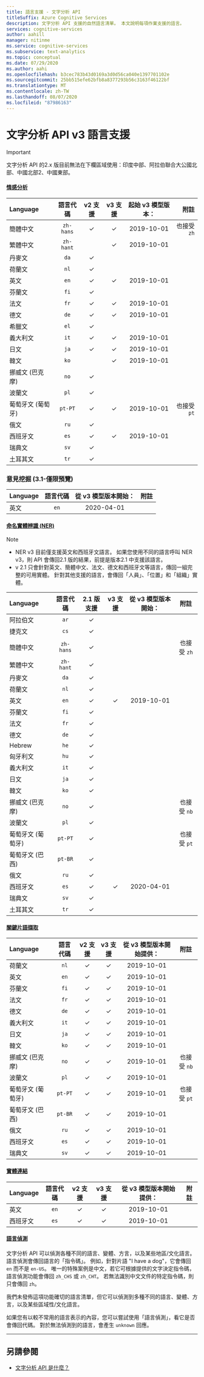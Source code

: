 ```yaml
---
title: 語言支援 - 文字分析 API
titleSuffix: Azure Cognitive Services
description: 文字分析 API 支援的自然語言清單。 本文說明每項作業支援的語言。
services: cognitive-services
author: aahill
manager: nitinme
ms.service: cognitive-services
ms.subservice: text-analytics
ms.topic: conceptual
ms.date: 07/29/2020
ms.author: aahi
ms.openlocfilehash: b3cec783b43d0169a3d0d56ca040e1397701102e
ms.sourcegitcommit: 25bb515efe62bfb8a8377293b56c3163f46122bf
ms.translationtype: MT
ms.contentlocale: zh-TW
ms.lasthandoff: 08/07/2020
ms.locfileid: "87986163"
---
```

# <a name="text-analytics-api-v3-language-support"></a>文字分析 API v3 語言支援 

> [!IMPORTANT]
> 文字分析 API 的2.x 版目前無法在下欄區域使用：印度中部、阿拉伯聯合大公國北部、中國北部2、中國東部。


#### <a name="sentiment-analysis"></a>[情感分析](#tab/sentiment-analysis)

| Language              | 語言代碼 | v2 支援 | v3 支援 | 起始 v3 模型版本： |              附註 |
|:----------------------|:-------------:|:----------:|:----------:|:--------------------------:|-------------------:|
| 簡體中文    |   `zh-hans`   |     ✓      |     ✓      |         2019-10-01         | 也接受 `zh` |
| 繁體中文   |   `zh-hant`   |            |     ✓      |         2019-10-01         |                    |
| 丹麥文               |     `da`      |     ✓      |            |                            |                    |
| 荷蘭文                 |     `nl`      |     ✓      |            |                            |                    |
| 英文               |     `en`      |     ✓      |     ✓      |         2019-10-01         |                    |
| 芬蘭文               |     `fi`      |     ✓      |            |                            |                    |
| 法文                |     `fr`      |     ✓      |     ✓      |         2019-10-01         |                    |
| 德文                |     `de`      |     ✓      |     ✓      |         2019-10-01         |                    |
| 希臘文                 |     `el`      |     ✓      |            |                            |                    |
| 義大利文               |     `it`      |     ✓      |     ✓      |         2019-10-01         |                    |
| 日文              |     `ja`      |     ✓      |     ✓      |         2019-10-01         |                    |
| 韓文                |     `ko`      |            |     ✓      |         2019-10-01         |                    |
| 挪威文 (巴克摩)   |     `no`      |     ✓      |            |                            |                    |
| 波蘭文                |     `pl`      |     ✓      |            |                            |                    |
| 葡萄牙文 (葡萄牙) |    `pt-PT`    |     ✓      |     ✓      |         2019-10-01         | 也接受 `pt` |
| 俄文               |     `ru`      |     ✓      |            |                            |                    |
| 西班牙文               |     `es`      |     ✓      |     ✓      |         2019-10-01         |                    |
| 瑞典文               |     `sv`      |     ✓      |            |                            |                    |
| 土耳其文               |     `tr`      |     ✓      |            |                            |                    |

### <a name="opinion-mining-v31-preview-only"></a>意見挖掘 (3.1-僅限預覽) 

| Language              | 語言代碼 | 從 v3 模型版本開始： |              附註 |
|:----------------------|:-------------:|:------------------------------------:|-------------------:|
| 英文               |     `en`      |              2020-04-01              |                    |


#### <a name="named-entity-recognition-ner"></a>[命名實體辨識 (NER) ](#tab/named-entity-recognition)

> [!NOTE]
> * NER v3 目前僅支援英文和西班牙文語言。 如果您使用不同的語言呼叫 NER v3，則 API 會傳回2.1 版的結果，前提是版本2.1 中支援該語言。
> * v 2.1 只會針對英文、簡體中文、法文、德文和西班牙文等語言，傳回一組完整的可用實體。  針對其他支援的語言，會傳回「人員」、「位置」和「組織」實體。

| Language               | 語言代碼 | 2.1 版支援 | v3 支援 | 從 v3 模型版本開始： |       附註        |
|:-----------------------|:-------------:|:----------:|:----------:|:-------------------------------:|:------------------:|
| 阿拉伯文                |     `ar`      |     ✓      |            |                                 |                    |
| 捷克文                 |     `cs`      |     ✓      |            |                                 |                    |
| 簡體中文     |   `zh-hans`   |     ✓      |            |                                 | 也接受 `zh` |
| 繁體中文   |   `zh-hant`   |     ✓      |            |                                 |                    |
| 丹麥文                |     `da`      |     ✓      |            |                                 |                    |
| 荷蘭文                 |     `nl`      |     ✓      |            |                                 |                    |
| 英文                |     `en`      |     ✓      |     ✓      |           2019-10-01            |                    |
| 芬蘭文               |     `fi`      |     ✓      |            |                                 |                    |
| 法文                 |     `fr`      |     ✓      |            |                                 |                    |
| 德文                 |     `de`      |     ✓      |            |                                 |                    |
| Hebrew                |     `he`      |     ✓      |            |                                 |                    |
| 匈牙利文             |     `hu`      |     ✓      |            |                                 |                    |
| 義大利文               |     `it`      |     ✓      |            |                                 |                    |
| 日文              |     `ja`      |     ✓      |            |                                 |                    |
| 韓文                |     `ko`      |     ✓      |            |                                 |                    |
| 挪威文 (巴克摩)   |     `no`      |     ✓      |            |                                 | 也接受 `nb` |
| 波蘭文                |     `pl`      |     ✓      |            |                                 |                    |
| 葡萄牙文 (葡萄牙) |    `pt-PT`    |     ✓      |            |                                 | 也接受 `pt` |
| 葡萄牙文 (巴西)   |    `pt-BR`    |     ✓      |            |                                 |                    |
| 俄文              |     `ru`      |     ✓      |            |                                 |                    |
| 西班牙文               |     `es`      |     ✓      |     ✓       |              2020-04-01                   |                    |
| 瑞典文               |     `sv`      |     ✓      |            |                                 |                    |
| 土耳其文               |     `tr`      |     ✓      |            |                                 |                    |

#### <a name="key-phrase-extraction"></a>[關鍵片語擷取](#tab/key-phrase-extraction)

| Language              | 語言代碼 | v2 支援 | v3 支援 | 從 v3 模型版本開始提供： |       附註        |
|:----------------------|:-------------:|:----------:|:----------:|:-----------------------------------------:|:------------------:|
| 荷蘭文                 |     `nl`      |     ✓      |     ✓      |                2019-10-01                 |                    |
| 英文               |     `en`      |     ✓      |     ✓      |                2019-10-01                 |                    |
| 芬蘭文               |     `fi`      |     ✓      |     ✓      |                2019-10-01                 |                    |
| 法文                |     `fr`      |     ✓      |     ✓      |                2019-10-01                 |                    |
| 德文                |     `de`      |     ✓      |     ✓      |                2019-10-01                 |                    |
| 義大利文               |     `it`      |     ✓      |     ✓      |                2019-10-01                 |                    |
| 日文              |     `ja`      |     ✓      |     ✓      |                2019-10-01                 |                    |
| 韓文                |     `ko`      |     ✓      |     ✓      |                2019-10-01                 |                    |
| 挪威文 (巴克摩)   |     `no`      |     ✓      |     ✓      |                2019-10-01                 | 也接受 `nb` |
| 波蘭文                |     `pl`      |     ✓      |     ✓      |                2019-10-01                 |                    |
| 葡萄牙文 (葡萄牙) |    `pt-PT`    |     ✓      |     ✓      |                2019-10-01                 | 也接受 `pt` |
| 葡萄牙文 (巴西)   |    `pt-BR`    |     ✓      |     ✓      |                2019-10-01                 |                    |
| 俄文               |     `ru`      |     ✓      |     ✓      |                2019-10-01                 |                    |
| 西班牙文               |     `es`      |     ✓      |     ✓      |                2019-10-01                 |                    |
| 瑞典文               |     `sv`      |     ✓      |     ✓      |                2019-10-01                 |                    |

#### <a name="entity-linking"></a>[實體連結](#tab/entity-linking)

| Language | 語言代碼 | v2 支援 | v3 支援 | 從 v3 模型版本開始提供： | 附註 |
|:---------|:-------------:|:----------:|:----------:|:-----------------------------------------:|:-----:|
| 英文  |     `en`      |     ✓      |     ✓      |                2019-10-01                 |       |
| 西班牙文  |     `es`      |     ✓      |     ✓      |                2019-10-01                 |       |

#### <a name="language-detection"></a>[語言偵測](#tab/language-detection)

文字分析 API 可以偵測各種不同的語言、變體、方言，以及某些地區/文化語言。  語言偵測會傳回語言的「指令碼」。 例如，針對片語 "I have a dog"，它會傳回 `en` 而不是 `en-US`。 唯一的特殊案例是中文，若它可根據提供的文字決定指令碼，語言偵測功能會傳回 `zh_CHS` 或 `zh_CHT`。 若無法識別中文文件的特定指令碼，則只會傳回 `zh`。

我們未發佈這項功能確切的語言清單，但它可以偵測到多種不同的語言、變體、方言，以及某些區域性/文化語言。 

如果您有以較不常用的語言表示的內容，您可以嘗試使用「語言偵測」，看它是否會傳回代碼。 對於無法偵測到的語言，會產生 `unknown` 回應。

---

## <a name="see-also"></a>另請參閱

* [文字分析 API 是什麼？](overview.md)   

